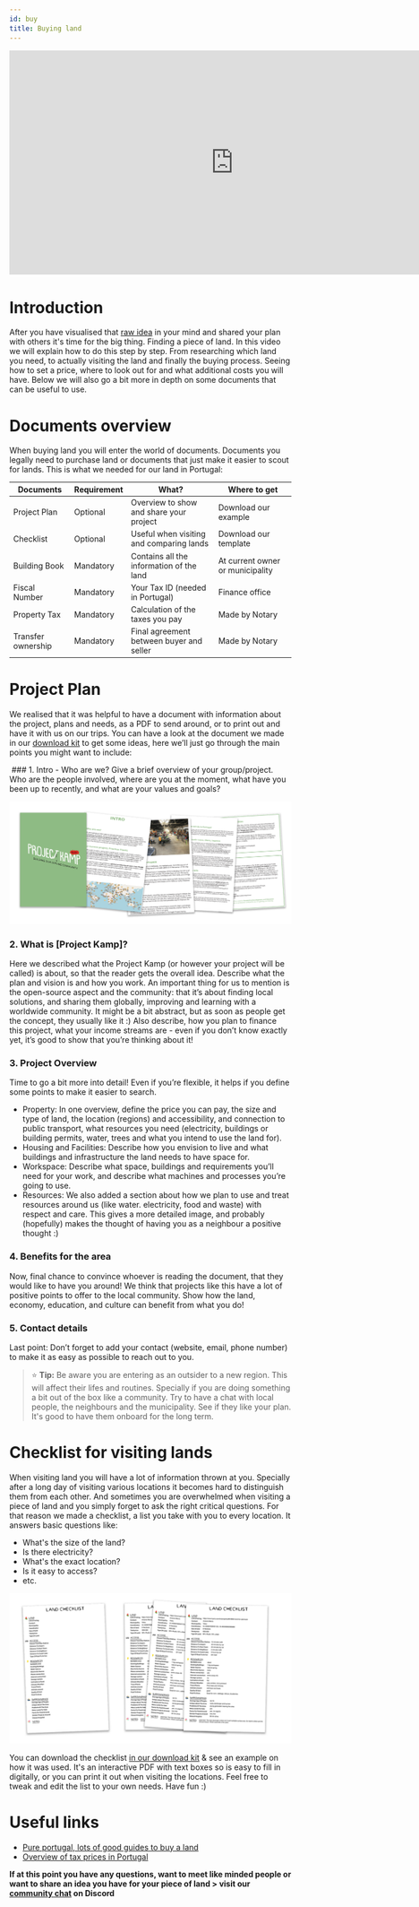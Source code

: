 ```yaml
---
id: buy
title: Buying land
---
```


<div class="videocontainer">
  <iframe width="800" height="400" src="https://www.youtube.com/embed/GaIBY1klcZ8" frameborder="0" allow="accelerometer; autoplay; encrypted-media; gyroscope; picture-in-picture" allowfullscreen></iframe>
</div>


# Introduction
After you have visualised that [raw idea](https://community.projectkamp.com/academy/land/share) in your mind and shared your plan with others it's time for the big thing. Finding a piece of land. In this video we will explain how to do this step by step. From researching which land you need, to actually visiting the land and finally the buying process. Seeing how to set a price, where to look out for and what additional costs you will have. Below we will also go a bit more in depth on some documents that can be useful to use.

# Documents overview
When buying land you will enter the world of documents. Documents you legally need to purchase land or documents that just make it easier to scout for lands. This is what we needed for our land in Portugal:

| Documents | Requirement | What? |   Where to get|
|----|----|----|----|
|Project Plan     | Optional  | Overview to show and share your project| Download our example
|Checklist        | Optional  | Useful when visiting and comparing lands| Download our template
|Building Book    | Mandatory | Contains all the information of the land| At current owner or municipality |
|Fiscal Number    | Mandatory | Your Tax ID (needed in Portugal)| Finance office |
|Property Tax     | Mandatory | Calculation of the taxes you pay| Made by Notary |
|Transfer ownership |Mandatory | Final agreement between buyer and seller | Made by Notary |


# Project Plan
We realised that it was helpful to have a document with information about the project, plans and needs, as a PDF to send around, or to print out and have it with us on our trips.
You can have a look at the document we made in our [download kit](https://github.com/ONEARMY/project-kamp-kit/archive/V0.1.zip) to get some ideas, here we’ll just go through the main points you might want to include:

 ### 1. Intro - Who are we?
Give a brief overview of your group/project. Who are the people involved, where are you at the moment, what have you been up to recently, and what are your values and goals?


<img src="../assets/land/project-plan.png"/>

### 2. What is [Project Kamp]?
Here we described what the Project Kamp (or however your project will be called) is about, so that the reader gets the overall idea. Describe what the plan and vision is and how you work. An important thing for us to mention is the open-source aspect and the community: that it’s about finding local solutions, and sharing them globally, improving and learning with a worldwide community. It might be a bit abstract, but as soon as people get the concept, they usually like it :) Also describe, how you plan to finance this project, what your income streams are - even if you don’t know exactly yet, it’s good to show that you’re thinking about it!

### 3. Project Overview
Time to go a bit more into detail! Even if you’re flexible, it helps if you define some points to make it easier to search.
- Property: In one overview, define the price you can pay, the size and type of land, the location (regions) and accessibility, and connection to public transport, what resources you need (electricity, buildings or building permits, water, trees and what you intend to use the land for).
- Housing and Facilities: Describe how you envision to live and what buildings and infrastructure the land needs to have space for.
- Workspace: Describe what space, buildings and requirements you’ll need for your work, and describe what machines and processes you’re going to use.
- Resources: We also added a section about how we plan to use and treat resources around us (like water. electricity, food and waste) with respect and care. This gives a more detailed image, and probably (hopefully) makes the thought of having you as a neighbour a positive thought :)

### 4. Benefits for the area
Now, final chance to convince whoever is reading the document, that they would like to have you around! We think that projects like this have a lot of positive points to offer to the local community. Show how the land, economy, education, and culture can benefit from what you do!

### 5. Contact details
Last point: Don’t forget to add your contact (website, email, phone number) to make it as easy as possible to reach out to you.


> ⭐️ **Tip:** Be aware you are entering as an outsider to a new region. This will affect their lifes and routines. Specially if you are doing something a bit out of the box like a community. Try to have a chat with local people, the neighbours and the municipality. See if they like your plan. It's good to have them onboard for the long term.




# Checklist for visiting lands

When visiting land you will have a lot of information thrown at you. Specially after a long day of visiting various locations it becomes hard to distinguish them from each other. And sometimes you are overwhelmed when visiting a piece of land and you simply forget to ask the right critical questions. For that reason we made a checklist, a list you take with you to every location. It answers basic questions like:
- What's the size of the land?
- Is there electricity?
- What's the exact location?
- Is it easy to access?
- etc.
<img src="../assets/land/checklist.png"/>


You can download the checklist [in our download kit](https://github.com/ONEARMY/project-kamp-kit/archive/V0.1.zip) & see an example on how it was used. It's an interactive PDF with text boxes so is easy to fill in digitally, or you can print it out when visiting the locations. Feel free to tweak and edit the list to your own needs. Have fun :)

# Useful links
- [Pure portugal, lots of good guides to buy a land](https://www.pureportugal.co.uk/guides/)
- [Overview of tax prices in Portugal](https://www.portugalproperty.com/finance-related/taxes/)



**If at this point you have any questions, want to meet like minded people or want to share an idea you have for your piece of land > visit our [community chat](https://discord.com/invite/SSBrzeR) on Discord**
